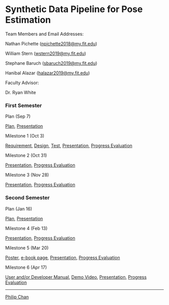 
# Synthetic Data Pipeline for Pose Estimation

Team Members and Email Addresses:

Nathan Pichette (npichette2018@my.fit.edu)

William Stern (wstern2019@my.fit.edu)

Stephane Baruch (sbaruch2019@my.fit.edu)

Hanibal Alazar  (halazar2019@my.fit.edu)



Faculty Advisor:

Dr. Ryan White

### First Semester

Plan (Sep 7)

[Plan](plan1.pdf), [Presentation](plan1Pres.pdf)

Milestone 1 (Oct 3)

[Requirement](requirement.pdf), [Design](design.pdf), [Test](test.pdf), [Presentation](milestone1.pdf), [Progress Evaluation](eval1.pdf)

Milestone 2 (Oct 31)

[Presentation](milestone3.pdf), [Progress Evaluation](eval2.pdf)

Milestone 3 (Nov 28)

[Presentation](milestone3.pdf), [Progress Evaluation](eval3.pdf)

### Second Semester

Plan (Jan 16)

[Plan](plan2.pdf), [Presentation](plan2Pres.pdf)

Milestone 4 (Feb 13)

[Presentation](milestone4.pdf), [Progress Evaluation](eval4.pdf)

Milestone 5 (Mar 20)

[Poster](poster.pdf), [e-book page](ebook.pdf), [Presentation](milestone5.pdf), [Progress Evaluation](eval5.pdf)

Milestone 6 (Apr 17)

[User and/or Developer Manual](userManual.pdf), [Demo Video](demoVideo.jpg), [Presentation](milestone6.pdf), [Progress Evaluation](eval6.pdf)

* * *

[Philip Chan](http://www.cs.fit.edu/~pkc/)
